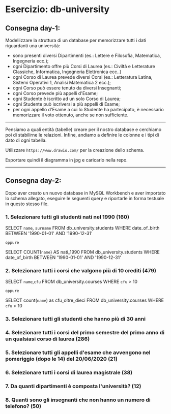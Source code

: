 # **Esercizio: db-university**

## Consegna day-1:
Modellizzare la struttura di un database per memorizzare tutti i dati riguardanti una università:
- sono presenti diversi Dipartimenti (es.: Lettere e Filosofia, Matematica, Ingegneria ecc.);
- ogni Dipartimento offre più Corsi di Laurea (es.: Civiltà e Letterature Classiche, Informatica, Ingegneria Elettronica ecc..)
- ogni Corso di Laurea prevede diversi Corsi (es.: Letteratura Latina, Sistemi Operativi 1, Analisi Matematica 2 ecc.);
- ogni Corso può essere tenuto da diversi Insegnanti;
- ogni Corso prevede più appelli d'Esame;
- ogni Studente è iscritto ad un solo Corso di Laurea;
- ogni Studente può iscriversi a più appelli di Esame;
- per ogni appello d'Esame a cui lo Studente ha partecipato, è necessario memorizzare il voto ottenuto, anche se non sufficiente.

---
Pensiamo a quali entità (tabelle) creare per il nostro database e cerchiamo poi di stabilirne le relazioni. Infine, andiamo a definire le colonne e i tipi di dato di ogni tabella.

Utilizzare `https://www.drawio.com/` per la creazione dello schema.

Esportare quindi il diagramma in jpg e caricarlo nella repo.

---

## Consegna day-2:

Dopo aver creato un nuovo database in MySQL Workbench e aver importato lo schema allegato, eseguire le seguenti query e riportarle in forma testuale in questo stesso file.

### 1. Selezionare tutti gli studenti nati nel 1990 (160)

SELECT 
    `name`, `surname`
FROM
    db_university.students
WHERE
    date_of_birth BETWEEN '1990-01-01' AND '1990-12-31'

    oppure

SELECT 
    COUNT(`name`) AS nati_1990
FROM
    db_university.students
WHERE
    date_of_birth BETWEEN '1990-01-01' AND '1990-12-31'

### 2. Selezionare tutti i corsi che valgono più di 10 crediti (479)

SELECT 
    `name`,`cfu`
FROM
    db_university.courses
WHERE
    `cfu` > 10

    oppure

SELECT count(`name`) as cfu_oltre_dieci
FROM
    db_university.courses
WHERE
    `cfu` > 10

### 3. Selezionare tutti gli studenti che hanno più di 30 anni



### 4. Selezionare tutti i corsi del primo semestre del primo anno di un qualsiasi corso di laurea (286)



### 5. Selezionare tutti gli appelli d'esame che avvengono nel pomeriggio (dopo le 14) del 20/06/2020 (21)



### 6. Selezionare tutti i corsi di laurea magistrale (38)



### 7. Da quanti dipartimenti è composta l'università? (12)



### 8. Quanti sono gli insegnanti che non hanno un numero di telefono? (50)